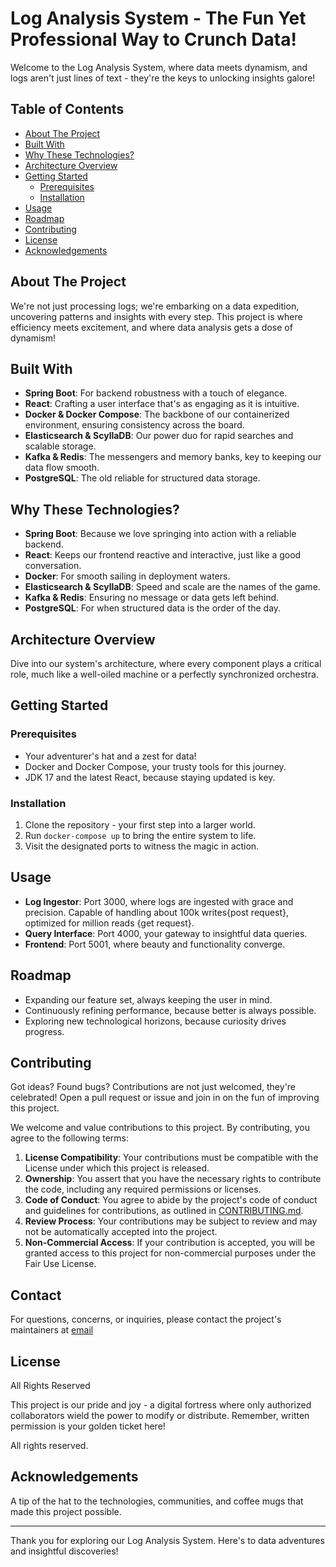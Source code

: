# Log Analysis System - The Fun Yet Professional Way to Crunch Data!

Welcome to the Log Analysis System, where data meets dynamism, and logs aren't just lines of text - they're the keys to unlocking insights galore!

## Table of Contents
- [About The Project](#about-the-project)
- [Built With](#built-with)
- [Why These Technologies?](#why-these-technologies)
- [Architecture Overview](#architecture-overview)
- [Getting Started](#getting-started)
  - [Prerequisites](#prerequisites)
  - [Installation](#installation)
- [Usage](#usage)
- [Roadmap](#roadmap)
- [Contributing](#contributing)
- [License](#license)
- [Acknowledgements](#acknowledgements)

## About The Project
We're not just processing logs; we're embarking on a data expedition, uncovering patterns and insights with every step. This project is where efficiency meets excitement, and where data analysis gets a dose of dynamism!

## Built With
- **Spring Boot**: For backend robustness with a touch of elegance.
- **React**: Crafting a user interface that's as engaging as it is intuitive.
- **Docker & Docker Compose**: The backbone of our containerized environment, ensuring consistency across the board.
- **Elasticsearch & ScyllaDB**: Our power duo for rapid searches and scalable storage.
- **Kafka & Redis**: The messengers and memory banks, key to keeping our data flow smooth.
- **PostgreSQL**: The old reliable for structured data storage.

## Why These Technologies?
- **Spring Boot**: Because we love springing into action with a reliable backend.
- **React**: Keeps our frontend reactive and interactive, just like a good conversation.
- **Docker**: For smooth sailing in deployment waters.
- **Elasticsearch & ScyllaDB**: Speed and scale are the names of the game.
- **Kafka & Redis**: Ensuring no message or data gets left behind.
- **PostgreSQL**: For when structured data is the order of the day.

## Architecture Overview
Dive into our system's architecture, where every component plays a critical role, much like a well-oiled machine or a perfectly synchronized orchestra.

## Getting Started

### Prerequisites
- Your adventurer's hat and a zest for data!
- Docker and Docker Compose, your trusty tools for this journey.
- JDK 17 and the latest React, because staying updated is key.

### Installation
1. Clone the repository - your first step into a larger world.
2. Run `docker-compose up` to bring the entire system to life.
3. Visit the designated ports to witness the magic in action.

## Usage
- **Log Ingestor**: Port 3000, where logs are ingested with grace and precision. Capable of handling about 100k writes{post request}, optimized for million reads {get request}.
- **Query Interface**: Port 4000, your gateway to insightful data queries.
- **Frontend**: Port 5001, where beauty and functionality converge.

## Roadmap
- Expanding our feature set, always keeping the user in mind.
- Continuously refining performance, because better is always possible.
- Exploring new technological horizons, because curiosity drives progress.

## Contributing
Got ideas? Found bugs? Contributions are not just welcomed, they're celebrated! Open a pull request or issue and join in on the fun of improving this project.

We welcome and value contributions to this project. By contributing, you agree to the following terms:

1. **License Compatibility**: Your contributions must be compatible with the License under which this project is released.
2. **Ownership**: You assert that you have the necessary rights to contribute the code, including any required permissions or licenses.
3. **Code of Conduct**: You agree to abide by the project's code of conduct and guidelines for contributions, as outlined in [CONTRIBUTING.md](link-to-contributing-guidelines).
4. **Review Process**: Your contributions may be subject to review and may not be automatically accepted into the project.
5. **Non-Commercial Access**: If your contribution is accepted, you will be granted access to this project for non-commercial purposes under the Fair Use License.

## Contact
For questions, concerns, or inquiries, please contact the project's maintainers at [email](mailto:gurmsi1060@outlook.com)

## License
All Rights Reserved

This project is our pride and joy - a digital fortress where only authorized collaborators wield the power to modify or distribute. Remember, written permission is your golden ticket here!


All rights reserved.

## Acknowledgements
A tip of the hat to the technologies, communities, and coffee mugs that made this project possible.

---

Thank you for exploring our Log Analysis System. Here's to data adventures and insightful discoveries!

